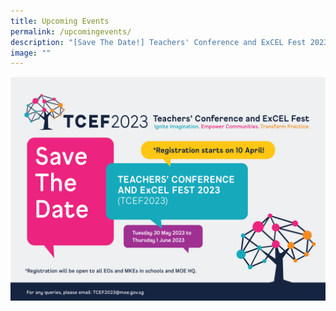 ```yaml
---
title: Upcoming Events
permalink: /upcomingevents/
description: "[Save The Date!] Teachers' Conference and ExCEL Fest 2023"
image: ""
---
```



![TCEF save the date](/images/TCEF2023-01.png)